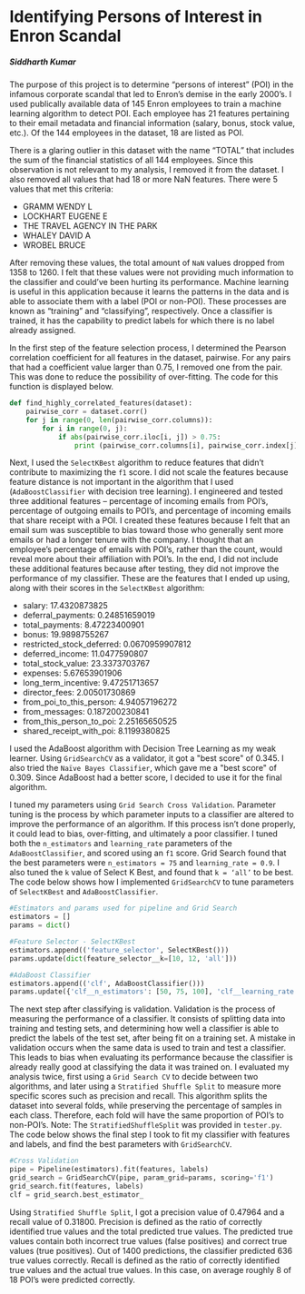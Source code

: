 
<h1>Identifying Persons of Interest in Enron Scandal</h1>
<h5>Siddharth Kumar</h5>

The purpose of this project is to determine “persons of interest” (POI) in the infamous corporate scandal that led to Enron’s demise in the early 2000’s. I used publically available data of 145 Enron employees to train a machine learning algorithm to detect POI. Each employee has 21 features pertaining to their email metadata and financial information (salary, bonus, stock value, etc.). Of the 144 employees in the dataset, 18 are listed as POI. 

There is a glaring outlier in this dataset with the name “TOTAL” that includes the sum of the financial statistics of all 144 employees. Since this observation is not relevant to my analysis, I removed it from the dataset. I also removed all values that had 18 or more NaN features. There were 5 values that met this criteria:

<ul>
    <li>GRAMM WENDY L</li>
    <li>LOCKHART EUGENE E</li>
    <li>THE TRAVEL AGENCY IN THE PARK</li>
    <li>WHALEY DAVID A</li>
    <li>WROBEL BRUCE</li>
</ul>

After removing these values, the total amount of `NaN` values dropped from 1358 to 1260. I felt that these values were not providing much information to the classifier and could’ve been hurting its performance. Machine learning is useful in this application because it learns the patterns in the data and is able to associate them with a label (POI or non-POI). These processes are known as “training” and “classifying”, respectively. Once a classifier is trained, it has the capability to predict labels for which there is no label already assigned. 

In the first step of the feature selection process, I determined the Pearson correlation coefficient for all features in the dataset, pairwise. For any pairs that had a coefficient value larger than 0.75, I removed one from the pair. This was done to reduce the possibility of over-fitting. The code for this function is displayed below.

```python
def find_highly_correlated_features(dataset):
    pairwise_corr = dataset.corr()
    for j in range(0, len(pairwise_corr.columns)):
        for i in range(0, j):
            if abs(pairwise_corr.iloc[i, j]) > 0.75:
                print (pairwise_corr.columns[i], pairwise_corr.index[j]), ': ', pairwise_corr.iloc[i, j]
```

Next, I used the `SelectKBest` algorithm to reduce features that didn’t contribute to maximizing the `f1` score. I did not scale the features because feature distance is not important in the algorithm that I used (`AdaBoostClassifier` with decision tree learning). I engineered and tested three additional features – percentage of incoming emails from POI’s, percentage of outgoing emails to POI’s, and percentage of incoming emails that share receipt with a POI. I created these features because I felt that an email sum was susceptible to bias toward those who generally sent more emails or had a longer tenure with the company. I thought that an employee’s percentage of emails with POI’s, rather than the count, would reveal more about their affiliation with POI’s. In the end, I did not include these additional features because after testing, they did not improve the performance of my classifier. These are the features that I ended up using, along with their scores in the `SelectKBest` algorithm:

<ul>
    <li>salary: 17.4320873825</li>
    <li>deferral_payments: 0.24851659019</li>
    <li>total_payments: 8.47223400901</li>
    <li>bonus: 19.9898755267</li>
    <li>restricted_stock_deferred: 0.0670959907812</li>
    <li>deferred_income: 11.0477590807</li>
    <li>total_stock_value: 23.3373703767</li>
    <li>expenses: 5.67653901906</li>
    <li>long_term_incentive: 9.47251713657</li>
    <li>director_fees: 2.00501730869</li>
    <li>from_poi_to_this_person: 4.94057196272</li>
    <li>from_messages: 0.187200230841</li>
    <li>from_this_person_to_poi: 2.25165650525</li>
    <li>shared_receipt_with_poi: 8.1199380825</li>
</ul>

I used the AdaBoost algorithm with Decision Tree Learning as my weak learner. Using `GridSearchCV` as a validator, it got a "best score" of 0.345. I also tried the `Naïve Bayes Classifier`, which gave me a "best score" of 0.309. Since AdaBoost had a better score, I decided to use it for the final algorithm. 


I tuned my parameters using `Grid Search Cross Validation`. Parameter tuning is the process by which parameter inputs to a classifier are altered to improve the performance of an algorithm. If this process isn’t done properly, it could lead to bias, over-fitting, and ultimately a poor classifier. I tuned both the `n_estimators` and `learning_rate` parameters of the `AdaBoostClassifier`, and scored using an `f1` score. Grid Search found that the best parameters were `n_estimators = 75` and `learning_rate = 0.9`. I also tuned the `k` value of Select K Best, and found that `k = ‘all’` to be best. The code below shows how I implemented `GridSearchCV` to tune parameters of `SelectKBest` and `AdaBoostClassifier`.

```python
#Estimators and params used for pipeline and Grid Search
estimators = []
params = dict()

#Feature Selector - SelectKBest
estimators.append(('feature_selector', SelectKBest()))
params.update(dict(feature_selector__k=[10, 12, 'all']))

#AdaBoost Classifier
estimators.append(('clf', AdaBoostClassifier()))
params.update({'clf__n_estimators': [50, 75, 100], 'clf__learning_rate': [.9, 1]})
```

The next step after classifying is validation. Validation is the process of measuring the performance of a classifier. It consists of splitting data into training and testing sets, and determining how well a classifier is able to predict the labels of the test set, after being fit on a training set. A mistake in validation occurs when the same data is used to train and test a classifier. This leads to bias when evaluating its performance because the classifier is already really good at classifying the data it was trained on. I evaluated my analysis twice, first using a `Grid Search CV` to decide between two algorithms, and later using a `Stratified Shuffle Split` to measure more specific scores such as precision and recall. This algorithm splits the dataset into several folds, while preserving the percentage of samples in each class. Therefore, each fold will have the same proportion of POI’s to non-POI’s. Note: The `StratifiedShuffleSplit` was provided in `tester.py`. The code below shows the final step I took to fit my classifier with features and labels, and find the best parameters with `GridSearchCV`.

```python
#Cross Validation
pipe = Pipeline(estimators).fit(features, labels)
grid_search = GridSearchCV(pipe, param_grid=params, scoring='f1')
grid_search.fit(features, labels)
clf = grid_search.best_estimator_
```


Using `Stratified Shuffle Split`, I got a precision value of 0.47964 and a recall value of 0.31800. Precision is defined as the ratio of correctly identified true values and the total predicted true values. The predicted true values contain both incorrect true values (false positives) and correct true values (true positives). Out of 1400 predictions, the classifier predicted 636 true values correctly. Recall is defined as the ratio of correctly identified true values and the actual true values. In this case, on average roughly 8 of 18 POI’s were predicted correctly.
